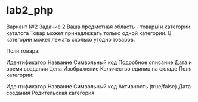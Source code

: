 # lab2_php
Вариант №2 Задание 2 Ваша предметная область - товары и категории каталога Товар может принадлежать только одной категории. В категории может лежать сколько угодно товаров.

Поля товара:

Идентификатор
Название
Символьный код
Подробное описание
Дата и время создания
Цена
Изображение
Количество единиц на складе
Поля категории:

Идентификатор
Название
Символьный код
Активность (true/false)
Дата создания
Родительская категория
